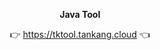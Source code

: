 <p align="center">
	<strong>Java Tool</strong>
</p>
<p align="center">
	👉 <a href="https://tktool.tankang.cloud">https://tktool.tankang.cloud</a> 👈
</p>